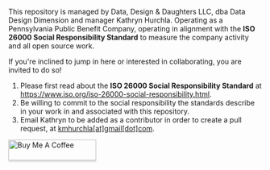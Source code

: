 This repository is managed by Data, Design & Daughters LLC, dba Data Design Dimension and manager Kathryn Hurchla.
Operating as a Pennsylvania Public Benefit Company, operating in alignment with the __ISO 26000 Social Responsibility Standard__ to measure the company activity and all open source work.

If you're inclined to jump in here or interested in collaborating, you are invited to do so!
1. Please first read about the __ISO 26000 Social Responsibility Standard__ at https://www.iso.org/iso-26000-social-responsibility.html.
2. Be willing to commit to the social responsibility the standards describe in your work in and associated with this repository.
3. Email Kathryn to be added as a contributor in order to create a pull request, at [kmhurchla[at]gmail[dot]com](mailto:kmhurchla@gmail.com?subject=[GitHub]%20contributing%20an%20collaborating%20in%20DDD%20repository).

<a href="https://www.buymeacoffee.com/earthtokathy" target="_blank"><img src="https://www.buymeacoffee.com/assets/img/custom_images/orange_img.png" alt="Buy Me A Coffee" style="height: 41px !important;width: 174px !important;box-shadow: 0px 3px 2px 0px rgba(190, 190, 190, 0.5) !important;-webkit-box-shadow: 0px 3px 2px 0px rgba(190, 190, 190, 0.5) !important;" ></a>
